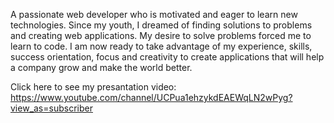 A passionate web developer who is motivated and eager to learn new technologies. Since my youth, I dreamed of finding solutions to problems and creating web applications. My desire to solve problems forced me to learn to code. I am now ready to take advantage of my experience, skills, success orientation, focus and creativity to create applications that will help a company grow and make the world better. 

Click here to see my presantation video:
https://www.youtube.com/channel/UCPua1ehzykdEAEWqLN2wPyg?view_as=subscriber
